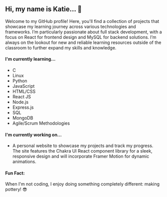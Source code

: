 ## Hi, my name is Katie... 👋

<!--
**SandKat214/SandKat214** is a ✨ _special_ ✨ repository because its `README.md` (this file) appears on your GitHub profile.

Here are some ideas to get you started:

- 🔭 I’m currently working on ...
- 🌱 I’m currently learning ...
- 👯 I’m looking to collaborate on ...
- 🤔 I’m looking for help with ...
- 💬 Ask me about ...
- 📫 How to reach me: ...
- 😄 Pronouns: ...
- ⚡ Fun fact: ...
-->

Welcome to my GitHub profile! Here, you'll find a collection of projects that showcase my learning journey across various technologies and frameworks. I’m particularly passionate about full stack development, with a focus on React for frontend design and MySQL for backend solutions. I’m always on the lookout for new and reliable learning resources outside of the classroom to further expand my skills and knowledge.

#### I'm currently learning...

* C
* Linux
* Python
* JavaScript
* HTML/CSS
* React JS
* Node.js
* Express.js
* SQL
* MongoDB
* Agile/Scrum Methodologies

#### I'm currently working on...

* A personal website to showcase my projects and track my progress. The site features the Chakra UI React component library for a sleek, responsive design and will incorporate Framer Motion for dynamic animations.

#### Fun Fact:

When I'm not coding, I enjoy doing something completely different: making pottery! 😎
